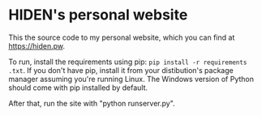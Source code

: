 # HIDEN's personal website
This the source code to my personal website, which you can find at https://hiden.pw.

To run, install the requirements using pip: `pip install -r requirements .txt`. If you don't have pip, install it from your distibution's package manager assuming you're running Linux. The Windows version of Python should come with pip installed by default.

After that, run the site with "python runserver.py".
